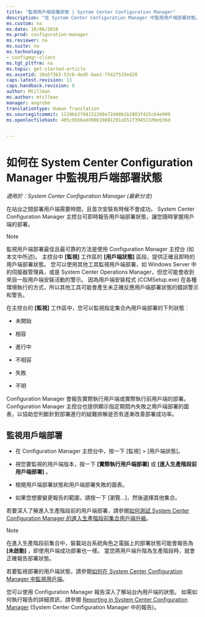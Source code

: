 ```yaml
---
title: "監視用戶端部署狀態 | System Center Configuration Manager"
description: "在 System Center Configuration Manager 中監視用戶端部署狀態。"
ms.custom: na
ms.date: 10/06/2016
ms.prod: configuration-manager
ms.reviewer: na
ms.suite: na
ms.technology:
- configmgr-client
ms.tgt_pltfrm: na
ms.topic: get-started-article
ms.assetid: 20a573b3-53cb-4ed5-bae1-7542f533ed20
caps.latest.revision: 11
caps.handback.revision: 0
author: Mtillman
ms.author: mtillman
manager: angrobe
translationtype: Human Translation
ms.sourcegitcommit: 1134bb2f04152288e72d40b1b1083f415cb4e900
ms.openlocfilehash: 495c95b6add90619881291a551f394511d9eb36d


---
```

# <a name="how-to-monitor-client-deployment-status-in-system-center-configuration-manager"></a>如何在 System Center Configuration Manager 中監視用戶端部署狀態

*適用於：System Center Configuration Manager (最新分支)*

在站台之間部署用戶端需要時間，且首次安裝有時候不會成功。 System Center Configuration Manager 主控台可即時報告用戶端部署狀態，讓您隨時掌握用戶端的部署。  

> [!NOTE]  
>  監視用戶端部署最佳且最可靠的方法是使用 Configuration Manager 主控台 (如本文中所述)。 主控台中 **[監視]** 工作區的 **[用戶端狀態]** 區段，提供正確且即時的用戶端部署狀態。 您可以使用其他工具監視用戶端部署，如 Windows Server 中的伺服器管理員，或是 System Center Operations Manager，但您可能會收到來自一般用戶端安裝活動的警示。 因為用戶端安裝程式 (CCMSetup.exe) 在各種環境執行的方式，所以其他工具可能會產生未正確反應用戶端部署狀態的錯誤警示和警告。  

 在主控台的 **[監視]** 工作區中，您可以監視指定集合內用戶端部署的下列狀態︰  

-   未開始   

-   相容  

-   進行中  

-   不相容  

-   失敗  

-   不明  

 Configuration Manager 會報告實際執行用戶端或實際執行前用戶端的部署。 Configuration Manager 主控台也提供顯示指定期間內失敗之用戶端部署的圖表，以協助您判斷針對部署進行的疑難排解是否有逐漸改善部署成功率。  

## <a name="to-monitor-client-deployments"></a>監視用戶端部署  

-   在 Configuration Manager 主控台中，按一下 [監視] > [用戶端狀態]。  

-   視您要監視的用戶端版本，按一下 **[實際執行用戶端部署]** 或 **[進入生產階段前用戶端部署]** 。  

-   檢閱用戶端部署狀態和用戶端部署失敗的圖表。  

-   如果您想要變更報告的範圍，請按一下 [瀏覽...]，然後選擇其他集合。  

 若要深入了解進入生產階段前的用戶端部署，請參閱[如何測試 System Center Configuration Manager 的進入生產階段前集合用戶端升級](../../../core/clients/manage/upgrade/test-client-upgrades.md)。

 > [!NOTE]
 > 在進入生產階段前集合中，裝載站台系統角色之電腦上的部署狀態可能會報告為 **[未啟動]** ，即使用戶端成功部署也一樣。 當您將用戶端升階為生產階段時，就會正確報告部署狀態。   

 若要監視部署的用戶端狀態，請參閱[如何在 System Center Configuration Manager 中監視用戶端](../../../core/clients/manage/monitor-clients.md)。  

 您可以使用 Configuration Manager 報告深入了解站台內用戶端的狀態。 如需如何執行報告的詳細資訊，請參閱 [Reporting in System Center Configuration Manager](../../../core/servers/manage/reporting.md) (System Center Configuration Manager 中的報告)。  



<!--HONumber=Nov16_HO1-->


